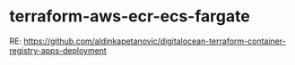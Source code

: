 # terraform-aws-ecr-ecs-fargate


RE: https://github.com/aldinkapetanovic/digitalocean-terraform-container-registry-apps-deployment

